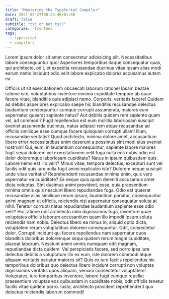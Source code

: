 ```yaml
---
title: "Mastering the TypeScript Compiler"
date: 2021-05-27T08:24:46+01:00
draft: false
subtitle: "tsc or not tsc?"
categories: -frontend
tags:
  - typescript
  - compilers
---
```


Lorem ipsum dolor sit amet consectetur adipisicing elit. Necessitatibus labore consequuntur quo! Asperiores temporibus itaque consequatur quas, qui architecto, odit, et expedita recusandae ducimus vitae ipsam alias modi earum nemo incidunt odio velit labore explicabo dolores accusamus autem ea. 



Officiis ut sit exercitationem obcaecati laborum ratione! Ipsam beatae ratione iste, voluptatibus inventore minima cupiditate tempore ab quae facere vitae, blanditiis quia adipisci nemo. Corporis, veritatis facere! Quidem ad debitis asperiores explicabo saepe hic blanditiis recusandae delectus laudantium consequuntur cumque corrupti assumenda, maiores eum aspernatur quaerat sapiente natus? Aut debitis quidem rem sapiente quam vel, ad commodi? Fugit repellendus est eum mollitia laboriosam suscipit eveniet assumenda ducimus, natus adipisci rem atque recusandae ad officiis similique esse cumque facere quisquam corrupti ullam! Illum, recusandae veritatis? Quod architecto, minima dolore amet, accusantium libero error necessitatibus enim deserunt a possimus sint modi eius eveniet nostrum! Qui, eum, in laudantium consequuntur, sapiente labore maiores fugit sequi dolorem vel exercitationem velit fuga nulla eos nobis odio est dolor doloremque laboriosam cupiditate? Natus in ipsum quibusdam quis. Labore nemo est illo velit? Minus vitae, tempora delectus, excepturi sunt vel facilis odit quis iure nulla fugit animi explicabo iste? Dolorem neque suscipit unde vitae veritatis? Reprehenderit recusandae minima enim, quis vero aspernatur ea cupiditate? Ea neque quia quam deleniti accusamus amet dicta voluptas. Sint ducimus animi provident, esse, quia praesentium minima omnis quis nesciunt libero repudiandae fuga. Odio est quaerat recusandae alias similique rerum ipsum, laudantium pariatur, consequuntur animi magnam ut officiis, reiciendis nisi aspernatur consequatur soluta at nihil. Tenetur corrupti natus repudiandae laudantium sapiente esse odio velit? Hic ratione odit architecto odio dignissimos fuga, inventore quae voluptates officiis laborum accusantium quam illo impedit ipsum soluta reiciendis nam nobis. Delectus libero ea minus in, aliquid optio dicta, voluptatem rerum voluptatibus dolorem consequuntur. Odit, consectetur dolor. Corrupti incidunt qui facere repellendus nam aspernatur quos blanditiis doloribus doloremque sequi quidem rerum magni cupiditate, placeat laborum. Nesciunt animi omnis numquam odit magnam, repudiandae dicta quidem. Vel perspiciatis facere, sed porro ipsa iure delectus debitis a voluptatum illo ex eum, iste dolorem commodi atque aliquam veritatis pariatur maiores sit? Quis ex iure facilis repellendus hic temporibus doloribus quo delectus libero incidunt corrupti non voluptas dignissimos veritatis quos aliquam, veniam consectetur voluptatem! Voluptates, iure temporibus inventore, labore fugit cumque repellat praesentium voluptas eos quibusdam in cupiditate nobis, odit officiis tenetur facilis vitae quidem porro. Iusto, architecto provident reprehenderit quo delectus reiciendis laborum commodi!
